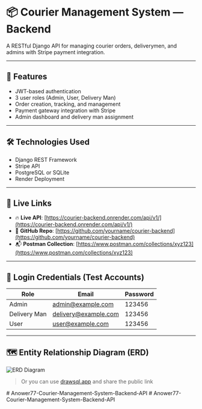 # 📦 Courier Management System — Backend

A RESTful Django API for managing courier orders, deliverymen, and admins with Stripe payment integration.

---

## 📄 Features

- JWT-based authentication
- 3 user roles (Admin, User, Delivery Man)
- Order creation, tracking, and management
- Payment gateway integration with Stripe
- Admin dashboard and delivery man assignment

---

## 🛠️ Technologies Used

- Django REST Framework
- Stripe API
- PostgreSQL or SQLite
- Render Deployment

---

## 🔗 Live Links

- 🔥 **Live API**: [https://courier-backend.onrender.com/api/v1/](https://courier-backend.onrender.com/api/v1/)
- 📂 **GitHub Repo**: [https://github.com/yourname/courier-backend](https://github.com/yourname/courier-backend)
- 📬 **Postman Collection**: [https://www.postman.com/collections/xyz123](https://www.postman.com/collections/xyz123)

---

## 🔐 Login Credentials (Test Accounts)

| Role         | Email                 | Password   |
|--------------|------------------------|------------|
| Admin        | admin@example.com      | 123456     |
| Delivery Man | delivery@example.com   | 123456     |
| User         | user@example.com       | 123456     |

---

## 🗺️ Entity Relationship Diagram (ERD)

![ERD Diagram](https://i.imgur.com/YOUR_ERD_IMAGE.png)

> Or you can use [drawsql.app](https://drawsql.app/) and share the public link

#   A n o w e r 7 7 - C o u r i e r - M a n a g e m e n t - S y s t e m - B a c k e n d - A P I  
 #   A n o w e r 7 7 - C o u r i e r - M a n a g e m e n t - S y s t e m - B a c k e n d - A P I  
 